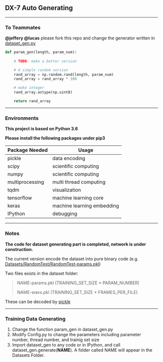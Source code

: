 ## DX-7 Auto Generating

---

### To Teammates

**@jeffery @lucas** please fork this repo and change the generator written in [dataset_gen.py](https://github.com/UltimateJupiter/Auto-Synth/blob/master/dataset_gen.py)

```py
def param_gen(length, param_num): 
    
    # TODO: make a better version

    # A simple random version
    rand_array = np.random.rand(length, param_num)
    rand_array = rand_array * 100

    # make integer
    rand_array.astype(np.uint8)

    return rand_array
```

---

### Environments

**This project is based on Python 3.6**

**Please install the following packages under pip3**

| Package Needed  	| Usage                      	|
|-----------------	|----------------------------	|
| pickle          	| data encoding              	|
| scipy           	| scientific computing       	|
| numpy           	| scientific computing       	|
| multiprocessing 	| multi thread computing     	|
| tqdm            	| visualization              	|
| tensorflow      	| machine learning core      	|
| keras           	| machine learning embedding 	|
| IPython         	| debugging                  	|

---

### Notes
**The code for dataset generating part is completed, network is under construction.**

The current version encode the dataset into pure binary code (e.g. [Datasets/RandomTest/RandomTest-params.pkl](https://github.com/UltimateJupiter/Auto-Synth/blob/master/Datasets/RandomTest/RandomTest-params.pkl))

Two files exists in the dataset folder:

> NAME-params.pkl (TRAINING_SET_SIZE * PARAM_NUMBER)
>
> NAME-wavs.pkl (TRAINING_SET_SIZE * FRAMES_PER_FILE)

These can be decoded by [pickle](https://docs.python.org/3/library/pickle.html)

---

### Training Data Generating

1. Change the function param_gen in dataset_gen.py
2. Modify Config.py to change the parameters including parameter number, thread number, and trainig set size
3. Import dataset_gen to any code or in IPython, and call dataset_gen.generate(**NAME**). A folder called NAME will appear in the Datasets Folder.
